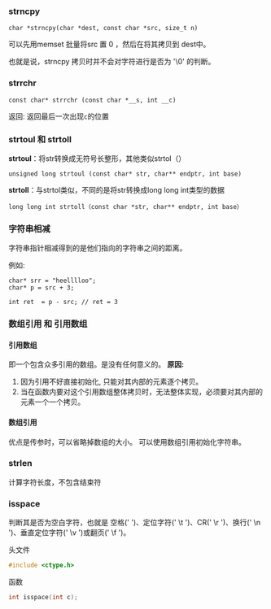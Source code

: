 ### strncpy

```
char *strncpy(char *dest, const char *src, size_t n)
```

可以先用memset 批量将src 置 0 ，然后在将其拷贝到 dest中。

也就是说，strncpy 拷贝时并不会对字符进行是否为 '\0' 的判断。



### strrchr

```
const char* strrchr (const char *__s, int __c)
```

返回: 返回最后一次出现`c`的位置

### strtoul 和 strtoll

**strtoul**：将str转换成无符号长整形，其他类似strtol（）
```
unsigned long strtoul (const char* str, char** endptr, int base)
```

**strtoll**：与strtol类似，不同的是将str转换成long long int类型的数据
```
long long int strtoll（const char *str, char** endptr, int base）
```

### 字符串相减

字符串指针相减得到的是他们指向的字符串之间的距离。

例如:

```
char* srr = "heelllloo";
char* p = src + 3;

int ret  = p - src; // ret = 3
```

### 数组引用 和 引用数组

#### 引用数组

即一个包含众多引用的数组。是没有任何意义的。
**原因:**
1. 因为引用不好直接初始化, 只能对其内部的元素逐个拷贝。
2. 当在函数内要对这个引用数组整体拷贝时，无法整体实现，必须要对其内部的元素一个一个拷贝。

#### 数组引用
优点是传参时，可以省略掉数组的大小。
可以使用数组引用初始化字符串。


### strlen

计算字符长度，不包含结束符

### isspace

判断其是否为空白字符，也就是 空格(' ')、定位字符(' \t ')、CR(' \r ')、换行(' \n ')、垂直定位字符(' \v ')或翻页(' \f ')。

头文件
```c++
#include <ctype.h>
```

函数
```c++
int isspace(int c);
```

